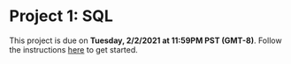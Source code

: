# Project 1: SQL

This project is due on **Tuesday, 2/2/2021 at 11:59PM PST (GMT-8)**. Follow the instructions [here](https://cs186.gitbook.io/project/assignments/proj1) to get started.
